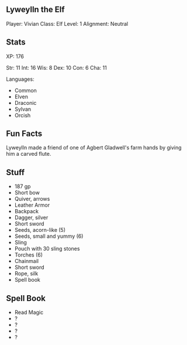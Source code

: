 
## Lyweylln the Elf

Player: Vivian
Class: Elf
Level: 1
Alignment: Neutral

## Stats

  XP: 176

  Str: 11
  Int: 16
  Wis:  8
  Dex: 10
  Con:  6
  Cha: 11

  Languages:
  - Common
  - Elven
  - Draconic
  - Sylvan
  - Orcish

## Fun Facts

Lyweylln made a friend of one of Agbert Gladwell's farm hands by giving him a
carved flute.

## Stuff

* 187 gp
* Short bow
* Quiver, arrows
* Leather Armor
* Backpack
* Dagger, silver
* Short sword
* Seeds, acorn-like (5)
* Seeds, small and yummy (6)
* Sling
* Pouch with 30 sling stones
* Torches (6)
* Chainmail
* Short sword
* Rope, silk
* Spell book

## Spell Book

* Read Magic
* ?
* ?
* ?
* ?
